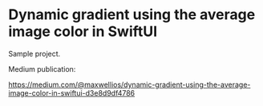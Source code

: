 # Dynamic gradient using the average image color in SwiftUI
Sample project.

Medium publication:

https://medium.com/@maxwellios/dynamic-gradient-using-the-average-image-color-in-swiftui-d3e8d9df4786
